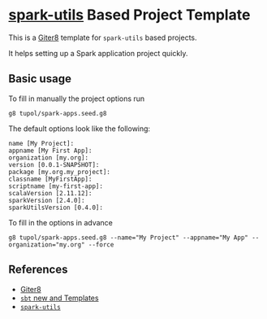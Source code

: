 # **[spark-utils][sut]** Based Project Template

This is a [Giter8][g8] template for `spark-utils` based projects.

It helps setting up a Spark application project quickly.

## Basic usage

To fill in manually the project options run
```
g8 tupol/spark-apps.seed.g8
```

The default options look like the following:
```
name [My Project]:
appname [My First App]:
organization [my.org]:
version [0.0.1-SNAPSHOT]:
package [my.org.my_project]:
classname [MyFirstApp]:
scriptname [my-first-app]:
scalaVersion [2.11.12]:
sparkVersion [2.4.0]:
sparkUtilsVersion [0.4.0]:
```

To fill in the options in advance
```
g8 tupol/spark-apps.seed.g8 --name="My Project" --appname="My App" --organization="my.org" --force
```


## References

- [Giter8][g8]
- [`sbt` new and Templates][sbtt]
- [`spark-utils`][sut]

[g8]: http://www.foundweekends.org/giter8/
[sbtt]: https://www.scala-sbt.org/1.0/docs/sbt-new-and-Templates.html
[sut]: https://github.com/tupol/spark-utils
